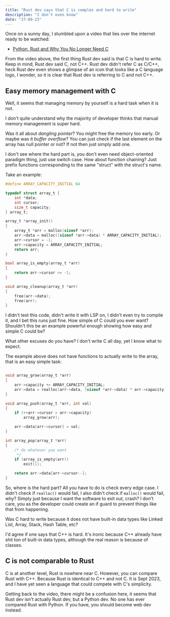 ```yaml
---
title: "Rust dev says that C is complex and hard to write"
description: "I don't even know"
date: "27-09-23"
---
```


Once on a sunny day, I stumbled upon a video that lies over the internet ready to be watched:

- [Python, Rust and Why You No Longer Need C](https://www.youtube.com/watch?v=YSUYjuMqHpE)

From the video above, the first thing Rust dev said is that C is hard to write. Keep in mind, Rust dev said C, not C++. Rust dev didn't refer C as C/C++, heck Rust dev even shows a glimpse of an icon that looks like a C language logo, I wonder, so it is clear that Rust dev is referring to C and not C++.

## Easy memory management with C

Well, it seems that managing memory by yourself is a hard task when it is not.

I don't quite understand why the majority of developer thinks that manual memory management is super hard.

Was it all about _dangling pointer_? You might free the memory too early. Or maybe was it _buffer overflow_? You can just check if the last element on the array has null pointer or not? If not then just simply add one.

I don't see where the hard part is, you don't even need object-oriented paradigm thing, just use switch case. How about function chaining? Just prefix functions corresponding to the same "struct" with the struct's name.

Take an example:

```c
#define ARRAY_CAPACITY_INITIAL 64

typedef struct array_t {
    int *data;
    int cursor;
    size_t capacity;
} array_t;

array_t *array_init()
{
    array_t *arr = malloc(sizeof *arr);
    arr->data = malloc((sizeof *arr->data) * ARRAY_CAPACITY_INITIAL);
    arr->cursor = -1;
    arr->capacity = ARRAY_CAPACITY_INITIAL;
    return arr;
}

bool array_is_empty(array_t *arr)
{
    return arr->cursor <= -1;
}

void array_cleanup(array_t *arr)
{
    free(arr->data);
    free(arr);
}
```

I didn't test this code, didn't write it with LSP on, I didn't even try to compile it, and I bet this runs just fine. How simple of C could you ever want? Shouldn't this be an example powerful enough showing how easy and simple C could be?

What other excuses do you have? I don't write C all day, yet I know what to expect.

The example above does not have functions to actually write to the array, that is an easy simple task:


```c

void array_grow(array_t *arr)
{
    arr->capacity += ARRAY_CAPACITY_INITIAL;
    arr->data = realloc(arr->data, (sizeof *arr->data) * arr->capacity);
}

void array_push(array_t *arr, int val)
{
    if (++arr->cursor > arr->capacity)
        array_grow(arr);

    arr->data[arr->cursor] = val;
}

int array_pop(array_t *arr)
{
    /* do whatever you want
     */
    if (array_is_empty(arr))
        exit(1);

    return arr->data[arr->cursor--];
}
```

So, where is the hard part? All you have to do is check every edge case. I didn't check if `realloc()` would fail, I also didn't check if `malloc()` would fail, why? Simply just because I want the software to exit out, crash? I don't care, you as the developer could create an if guard to prevent things like that from happening.

Was C hard to write because it does not have built-in data types like Linked List, Array, Stack, Hash Table, etc?

I'd agree if one says that C++ is hard. It's ironic because C++ already have shit ton of built-in data types, although the real reason is because of classes.

## C is not comparable to Rust

C is at another level, Rust is nowhere near C. However, you can compare Rust with C++. Because Rust is identical to C++ and not C. It is Sept 2023, and I have yet seen a language that could compete with C's simplicity.

Getting back to the video, there might be a confusion here, it seems that Rust dev isn't actually Rust dev, but a Python dev. No one has ever compared Rust with Python. If you have, you should become web dev instead.
